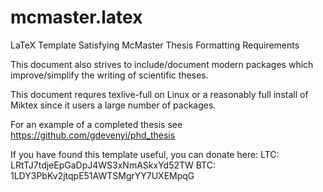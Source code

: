 mcmaster.latex
==============

LaTeX Template Satisfying McMaster Thesis Formatting Requirements

This document also strives to include/document modern packages which improve/simplify the writing of scientific theses.

This document requres texlive-full on Linux or a reasonably full install of Miktex since it users a large number of packages.

For an example of a completed thesis see https://github.com/gdevenyi/phd_thesis

If you have found this template useful, you can donate here:
LTC: LRtTJ7tdjeEpGaDpJ4WS3xNmASkxYd52TW
BTC: 1LDY3PbKv2jtqpE51AWTSMgrYY7UXEMpqG
